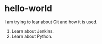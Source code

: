 # hello-world

I am trying to lear about Git and how it is used.
1. Learn about Jenkins.
2. Learn about Python.
